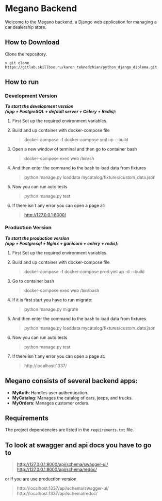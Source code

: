 # Megano Backend

Welcome to the Megano backend, a Django web application for managing a car dealership store.

## How to Download

Clone the repository. 

    > git clone https://gitlab.skillbox.ru/karen_teknedzhian/python_django_diploma.git

## How to run

### Development Version

***To start the development version <br>
(app + PostgreSQL + default server + Celery + Redis):***

1. First Set up the required environment variables. 

2. Build and up container with docker-compose file
     > docker-compose -f docker-compose.yml up --build

3. Open a new window of terminal and then go to container bash

     > docker-compose exec web /bin/sh

4. And then enter the command to the bash to load data from fixtures

     > python manage.py loaddata mycatalog/fixtures/custom_data.json

5. Now you can run auto tests
     
     > python manage.py test

6. If there isn`t any error you can open a page at:

     > http://127.0.0.1:8000/


### Production Version

***To start the production version <br>
(app + Postgresql + Nginx + gunicorn + celery + redis):***

1. First Set up the required environment variables. 

2. Build and up container with docker-compose file
     > docker-compose -f docker-compose.prod.yml up -d --build

3. Go to container bash

     > docker-compose exec web /bin/bash

4. If it is first start you have to run migrate:
   
     > python manage.py migrate

4. And then enter the command to the bash to load data from fixtures

     > python manage.py loaddata mycatalog/fixtures/custom_data.json

5. Now you can run auto tests
     
     > python manage.py test

6. If there isn`t any error you can open a page at:

     > http://localhost:1337/


Megano consists of several backend apps: 
- 
- **MyAuth**: Handles user authentication. 
- **MyCatalog**: Manages the catalog of cars, jeeps, and trucks. 
- **MyOrders**: Manages customer orders.

## Requirements 

The project dependencies are listed in the `requirements.txt` file.

## To look at swagger and api docs you have to go to

   > http://127.0.0.1:8000/api/schema/swagger-ui/ <br>
   > http://127.0.0.1:8000/api/schema/redoc/ 
   
or if you are use production version

   > http://localhost:1337/api/schema/swagger-ui/ <br>
   > http://localhost:1337/api/schema/redoc/